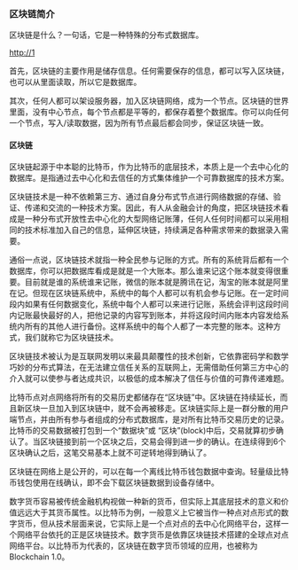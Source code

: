 ### 区块链简介

区块链是什么？一句话，它是一种特殊的分布式数据库。

[http://1](http://1)

首先，区块链的主要作用是储存信息。任何需要保存的信息，都可以写入区块链，也可以从里面读取，所以它是数据库。

其次，任何人都可以架设服务器，加入区块链网络，成为一个节点。区块链的世界里面，没有中心节点，每个节点都是平等的，都保存着整个数据库。你可以向任何一个节点，写入/读取数据，因为所有节点最后都会同步，保证区块链一致。

#### 区块链

区块链起源于中本聪的比特币，作为比特币的底层技术，本质上是一个去中心化的数据库。是指通过去中心化和去信任的方式集体维护一个可靠数据库的技术方案。

区块链技术是一种不依赖第三方、通过自身分布式节点进行网络数据的存储、验证、传递和交流的一种技术方案。因此，有人从金融会计的角度，把区块链技术看成是一种分布式开放性去中心化的大型网络记账薄，任何人任何时间都可以采用相同的技术标准加入自己的信息，延伸区块链，持续满足各种需求带来的数据录入需要。

通俗一点说，区块链技术就指一种全民参与记账的方式。所有的系统背后都有一个数据库，你可以把数据库看成是就是一个大账本。那么谁来记这个账本就变得很重要。目前就是谁的系统谁来记账，微信的账本就是腾讯在记，淘宝的账本就是阿里在记。但现在区块链系统中，系统中的每个人都可以有机会参与记账。在一定时间段内如果有任何数据变化，系统中每个人都可以来进行记账，系统会评判这段时间内记账最快最好的人，把他记录的内容写到账本，并将这段时间内账本内容发给系统内所有的其他人进行备份。这样系统中的每个人都了一本完整的账本。这种方式，我们就称它为区块链技术。

区块链技术被认为是互联网发明以来最具颠覆性的技术创新，它依靠密码学和数学巧妙的分布式算法，在无法建立信任关系的互联网上，无需借助任何第三方中心的介入就可以使参与者达成共识，以极低的成本解决了信任与价值的可靠传递难题。

比特币点对点网络将所有的交易历史都储存在“区块链”中。区块链在持续延长，而且新区块一旦加入到区块链中，就不会再被移走。区块链实际上是一群分散的用户端节点，并由所有参与者组成的分布式数据库，是对所有比特币交易历史的记录。比特币的交易数据被打包到一个“数据块”或 “区块”(block)中后，交易就算初步确认了。当区块链接到前一个区块之后，交易会得到进一步的确认。在连续得到6个区块确认之后，这笔交易基本上就不可逆转地得到确认了。

区块链在网络上是公开的，可以在每一个离线比特币钱包数据中查询。轻量级比特币钱包使用在线确认，即不会下载区块链数据到设备存储中。

数字货币容易被传统金融机构视做一种新的货币，但实际上其底层技术的意义和价值远远大于其货币属性。以比特币为例，一般意义上它被当作一种点对点形式的数字货币，但从技术层面来说，它实际上是一个点对点的去中心化网络平台，这样一个网络平台依托的正是区块链技术。数字货币是依靠区块链技术搭建的全球点对点网络平台。以比特币为代表的，区块链在数字货币领域的应用，也被称为Blockchain 1.0。
